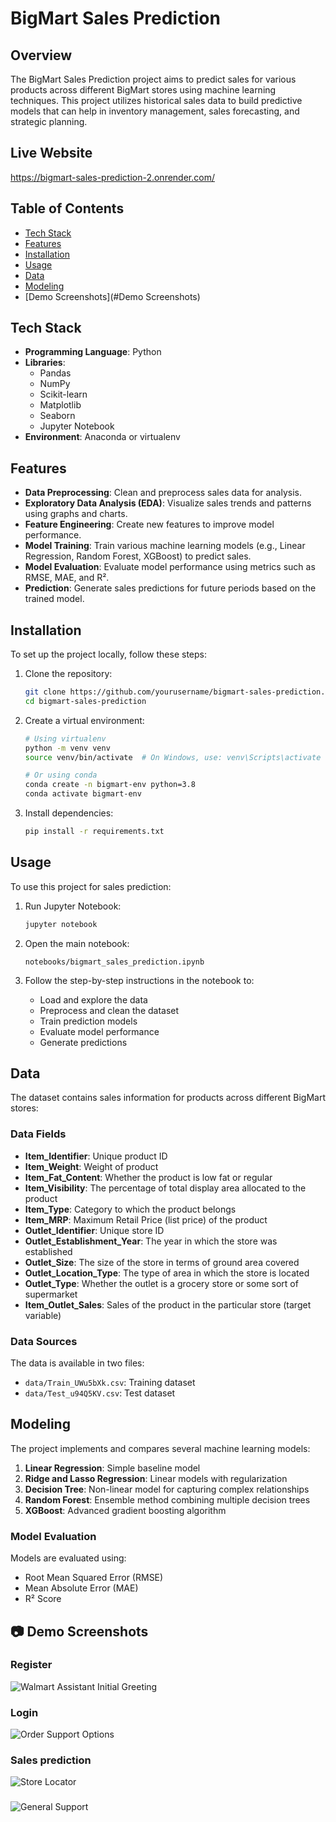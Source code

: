 # BigMart Sales Prediction

## Overview
The BigMart Sales Prediction project aims to predict sales for various products across different BigMart stores using machine learning techniques. This project utilizes historical sales data to build predictive models that can help in inventory management, sales forecasting, and strategic planning.
## Live Website
https://bigmart-sales-prediction-2.onrender.com/

## Table of Contents
- [Tech Stack](#tech-stack)
- [Features](#features)
- [Installation](#installation)
- [Usage](#usage)
- [Data](#data)
- [Modeling](#modeling)
- [Demo Screenshots](#Demo Screenshots)


## Tech Stack
- **Programming Language**: Python
- **Libraries**:
  - Pandas
  - NumPy
  - Scikit-learn
  - Matplotlib
  - Seaborn
  - Jupyter Notebook
- **Environment**: Anaconda or virtualenv

## Features
- **Data Preprocessing**: Clean and preprocess sales data for analysis.
- **Exploratory Data Analysis (EDA)**: Visualize sales trends and patterns using graphs and charts.
- **Feature Engineering**: Create new features to improve model performance.
- **Model Training**: Train various machine learning models (e.g., Linear Regression, Random Forest, XGBoost) to predict sales.
- **Model Evaluation**: Evaluate model performance using metrics such as RMSE, MAE, and R².
- **Prediction**: Generate sales predictions for future periods based on the trained model.

## Installation
To set up the project locally, follow these steps:

1. Clone the repository:
   ```bash
   git clone https://github.com/yourusername/bigmart-sales-prediction.git
   cd bigmart-sales-prediction
   ```

2. Create a virtual environment:
   ```bash
   # Using virtualenv
   python -m venv venv
   source venv/bin/activate  # On Windows, use: venv\Scripts\activate
   
   # Or using conda
   conda create -n bigmart-env python=3.8
   conda activate bigmart-env
   ```

3. Install dependencies:
   ```bash
   pip install -r requirements.txt
   ```

## Usage
To use this project for sales prediction:

1. Run Jupyter Notebook:
   ```bash
   jupyter notebook
   ```

2. Open the main notebook:
   ```
   notebooks/bigmart_sales_prediction.ipynb
   ```

3. Follow the step-by-step instructions in the notebook to:
   - Load and explore the data
   - Preprocess and clean the dataset
   - Train prediction models
   - Evaluate model performance
   - Generate predictions

## Data
The dataset contains sales information for products across different BigMart stores:

### Data Fields
- **Item_Identifier**: Unique product ID
- **Item_Weight**: Weight of product
- **Item_Fat_Content**: Whether the product is low fat or regular
- **Item_Visibility**: The percentage of total display area allocated to the product
- **Item_Type**: Category to which the product belongs
- **Item_MRP**: Maximum Retail Price (list price) of the product
- **Outlet_Identifier**: Unique store ID
- **Outlet_Establishment_Year**: The year in which the store was established
- **Outlet_Size**: The size of the store in terms of ground area covered
- **Outlet_Location_Type**: The type of area in which the store is located
- **Outlet_Type**: Whether the outlet is a grocery store or some sort of supermarket
- **Item_Outlet_Sales**: Sales of the product in the particular store (target variable)

### Data Sources
The data is available in two files:
- `data/Train_UWu5bXk.csv`: Training dataset
- `data/Test_u94Q5KV.csv`: Test dataset

## Modeling
The project implements and compares several machine learning models:

1. **Linear Regression**: Simple baseline model
2. **Ridge and Lasso Regression**: Linear models with regularization
3. **Decision Tree**: Non-linear model for capturing complex relationships
4. **Random Forest**: Ensemble method combining multiple decision trees
5. **XGBoost**: Advanced gradient boosting algorithm

### Model Evaluation
Models are evaluated using:
- Root Mean Squared Error (RMSE)
- Mean Absolute Error (MAE)
- R² Score

## 📷 Demo Screenshots

### Register
![Walmart Assistant Initial Greeting](greetings_ai.jpg)

### Login
![Order Support Options](orders_ai.jpg)

### Sales prediction
![Store Locator](nearby_ai.jpg)

### 
![General Support](generalsupport_ai.jpg)



